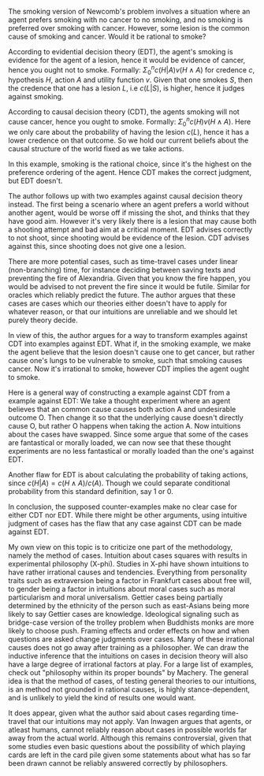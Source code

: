 
The smoking version of Newcomb's problem involves a situation where an agent prefers smoking with no cancer to no smoking, and no smoking is preferred over smoking with cancer. However, some lesion is the common cause of smoking and cancer. Would  it be rational to smoke?

According to evidential decision theory (EDT), the agent's smoking is evidence for the agent of a lesion, hence it would be evidence of cancer, hence you ought not to smoke. Formally: $\Sigma_0^n c(H|A)v(H\wedge A)$ for credence $c$, hypothesis $H$, action $A$ and utility function $v$. Given that one smokes $S$, then the credence that one has a lesion $L$, i.e $c(L|S)$, is higher, hence it judges against smoking. 

According to causal decision theory (CDT), the agents smoking will not cause cancer, hence you ought to smoke. Formally: $\Sigma_0^n c(H)v(H\wedge A)$. Here we only care about the probability of having the lesion $c(L)$, hence it has a lower credence on that outcome. So we hold our current beliefs about the causal structure of the world fixed as we take actions. 

In this example, smoking is the rational choice, since it's the highest on the preference ordering of the agent. Hence CDT makes the correct judgment, but EDT doesn't.

The author follows up with two examples against causal decision theory instead. The first being a scenario where an agent prefers a world without another agent, would be worse off if missing the shot, and thinks that they have good aim. However it's very likely there is a lesion that may cause both a shooting attempt and bad aim at a critical moment. EDT advises correctly to not shoot, since shooting would be evidence of the lesion. CDT advises against this, since shooting does not give one a lesion. 

There are more potential cases, such as time-travel cases under linear (non-branching) time, for instance deciding between saving texts and preventing the fire of Alexandria. Given that you know the fire happen, you would be advised to not prevent the fire since it would be futile. Similar for oracles which reliably predict the future. The author argues that these cases are cases which our theories either doesn't have to apply for whatever reason, or that our intuitions are unreliable and we should let purely theory decide. 

In view of this, the author argues for a way to transform examples against CDT into examples against EDT. What if, in the smoking example, we make the agent believe that the lesion doesn't cause one to get cancer, but rather cause one's lungs to be vulnerable to smoke, such that smoking causes cancer. Now it's irrational to smoke, however CDT implies the agent ought to smoke. 

Here is a general way of constructing a example against CDT from a example against EDT: We take a thought experiment where an agent believes that an common cause causes both action A and undesirable outcome O. Then change it so that the underlying cause doesn't directly cause O, but rather O happens when taking the action A. Now intuitions about the cases have swapped. Since some argue that some of the cases are fantastical or morally loaded, we can now see that these thought experiments are no less fantastical or morally loaded than the one's against EDT. 

Another flaw for EDT is about calculating the probability of taking actions, since $c(H|A) = c(H\wedge A)/c(A)$. Though we could separate conditional probability from this standard definition, say 1 or 0.

In conclusion, the supposed counter-examples make no clear case for either CDT nor EDT. While there might be other arguments, using intuitive judgment of cases has the flaw that any case against CDT can be made against EDT. 

My own view on this topic is to criticize one part of the methodology, namely the method of cases. Intuition about cases squares with results in experimental philosophy (X-phi). Studies in X-phi have shown intuitions to have rather irrational causes and tendencies. Everything from personality traits such as extraversion being a factor in Frankfurt cases about free will, to gender being a factor in intuitions about moral cases such as moral particularism and moral universalism. Gettier cases being partially determined by the ethnicity of the person such as east-Asians being more likely to say Gettier cases are knowledge. Ideological signaling such as bridge-case version of the trolley problem when Buddhists monks are more likely to choose push. Framing effects and order effects on how and when questions are asked change judgments over cases. Many of these irrational causes does not go away after training as a philosopher. We can draw the inductive inference that the intuitions on cases in decision theory will also have a large degree of irrational factors at play. For a large list of examples, check out "philosophy within its proper bounds" by Machery. The general idea is that the method of cases, of testing general theories to our intuitions, is an method not grounded in rational causes, is highly stance-dependent, and is unlikely to yield the kind of results one would want. 

It does appear, given what the author said about cases regarding time-travel that our intuitions may not apply. Van Inwagen argues that agents, or atleast humans, cannot reliably reason about cases in possible worlds far away from the actual world. Although this remains controversial, given that some studies even basic questions about the possibility of which playing cards are left in the card pile given some statements about what has so far been drawn cannot be reliably answered correctly by philosophers. 


